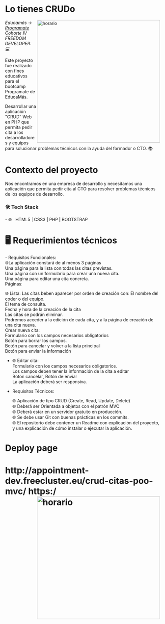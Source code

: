 <h1>Lo tienes CRUDo</h1>

<img src="https://png.pngtree.com/png-vector/20190901/ourlarge/pngtree-calender-icon-design-vector-png-image_1712237.jpg" min-width="400px" max-width="400px" width="400px" align="right" alt="horario">
<p><em> Educamás -> <a href="https://educamas.com.co/">Programate</a> Cohorte IV FREEDOM DEVELOPER. 💻 </br>
</em></p>
Este proyecto fue realizado con fines educativos para el bootcamp Programate de EducaMás. 



Desarrollar una aplicación "CRUD" Web en PHP que permita pedir cita a los desarrolladores y equipos para solucionar problemas técnicos con la ayuda del formador o CTO.
📚<h1>Contexto del proyecto</h1>
Nos encontramos en una empresa de desarrollo y necesitamos una aplicación que permita pedir cita al CTO para resolver problemas técnicos de los equipos de desarrollo.
<h3>🛠 Tech Stack </h3>
- 🌐 &nbsp; HTML5 | CSS3 | PHP | BOOTSTRAP


<h1> 🖥 Requerimientos técnicos </h1>
- Requisitos Funcionales: <br/>
   🌐La aplicación constará de al menos 3 páginas <br/>
           Una página para la lista con todas las citas previstas. <br/>
           Una página con un formulario para crear una nueva cita.  <br/>
           Una página para editar una cita concreta. <br/>
Páginas:

  🌐 Lista: Las citas beben aparecer por orden de creación con:
           El nombre del coder o del equipo. <br/>
           El tema de consulta. <br/>
           Fecha y hora de la creación de la cita <br/>
           Las citas se podrán eliminar. <br/>
           Podremos acceder a la edición de cada cita, y a la página de creación de una cita nueva. <br/>
           Crear nueva cita:<br/>
           Formulario con los campos necesarios obligatorios <br/>
           Botón para borrar los campos. <br/>
           Botón para cancelar y volver a la lista principal <br/>
           Botón para enviar la información <br/>
- 🌐 Editar cita: <br/>
      Formulario con los campos necesarios obligatorios. <br/>
      Los campos deben tener la información de la cita a editar <br/>
      Boton cancelar, Botón de enviar <br/>
La aplicación deberá ser responsiva. <br/> 

- Requisitos Técnicos: <br/>

    🌐 Aplicación de tipo CRUD (Create, Read, Update, Delete) <br/>
    🌐 Deberá ser Orientada a objetos con el patrón MVC <br/>
    🌐 Deberá estar en un servidor gratuito en producción. <br/>
    🌐 Se debe usar Git con buenas prácticas en los commits. <br/>
    🌐 El repositorio debe contener un Readme con explicación del proyecto, y una explicación de cómo instalar o ejecutar la aplicación. <br/>


<h1> Deploy page <h1>
   http://appointment-dev.freecluster.eu/crud-citas-poo-mvc/
   https:/
<img src="https://drive.google.com/drive/folders/1G6xkWoDz6b6DXwcoEt15DXnGSoP2WFp3" min-width="400px" max-width="400px" width="400px" align="right" alt="horario">
  
